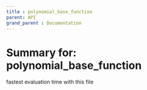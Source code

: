 ```yaml
---
title : polynomial_base_function
parent: API
grand_parent : Documentation
---
```

# Summary for: **polynomial_base_function**

fastest evaluation time with this file

